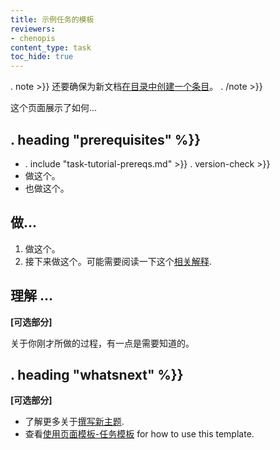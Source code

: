 ```yaml
---
title: 示例任务的模板
reviewers:
- chenopis
content_type: task
toc_hide: true
---
```


<!--
---
title: Example Task Template
reviewers:
- chenopis
content_type: task
toc_hide: true
---
-->

<!-- overview -->

<!--
Be sure to also [create an entry in the table of contents](/docs/home/contribute/write-new-topic/#creating-an-entry-in-the-table-of-contents) for your new document.
-->

. note >}}
还要确保为新文档[在目录中创建一个条目](/docs/home/contribute/write-new-topic/#creating-an-entry-in-the-table-of-contents)。
. /note >}}

<!--
This page shows how to ...
-->
这个页面展示了如何...



## . heading "prerequisites" %}}


<!--
* . include "task-tutorial-prereqs.md" >}} . version-check >}}
* Do this.
* Do this too.
-->


* . include "task-tutorial-prereqs.md" >}} . version-check >}}
* 做这个。
* 也做这个。



<!-- steps -->

<!--
## Doing ...
-->

## 做...

<!--
1. Do this.
1. Do this next. Possibly read this [related explanation](...).
-->

1. 做这个。
1. 接下来做这个。可能需要阅读一下这个[相关解释](...).



<!-- discussion -->

<!--
## Understanding ...
**[Optional Section]**
-->

## 理解 ...

**[可选部分]**

<!--
Here's an interesting thing to know about the steps you just did.
-->
关于你刚才所做的过程，有一点是需要知道的。



## . heading "whatsnext" %}}


<!--
**[Optional Section]**
-->

**[可选部分]**

<!--
* Learn more about [Writing a New Topic](/docs/home/contribute/write-new-topic/).
* See [Using Page Templates - Task template](/docs/home/contribute/page-templates/#task_template) for how to use this template.
-->

* 了解更多关于[撰写新主题](/docs/home/contribute/write-new-topic/).
* 查看[使用页面模板-任务模板](/docs/home/contribute/page-templates/#task_template) for how to use this template.




